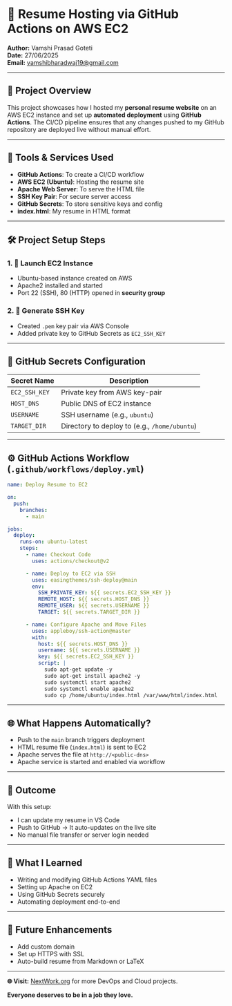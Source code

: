 
# 🚀 Resume Hosting via GitHub Actions on AWS EC2  
**Author:** Vamshi Prasad Goteti  
**Date:** 27/06/2025  
**Email:** vamshibharadwaj19@gmail.com  

---

## 📘 Project Overview  
This project showcases how I hosted my **personal resume website** on an AWS EC2 instance and set up **automated deployment** using **GitHub Actions**. The CI/CD pipeline ensures that any changes pushed to my GitHub repository are deployed live without manual effort.

---

## 🧰 Tools & Services Used  
- **GitHub Actions**: To create a CI/CD workflow  
- **AWS EC2 (Ubuntu)**: Hosting the resume site  
- **Apache Web Server**: To serve the HTML file  
- **SSH Key Pair**: For secure server access  
- **GitHub Secrets**: To store sensitive keys and config  
- **index.html**: My resume in HTML format  

---

## 🛠️ Project Setup Steps

### 1. 🚀 Launch EC2 Instance  
- Ubuntu-based instance created on AWS  
- Apache2 installed and started  
- Port 22 (SSH), 80 (HTTP) opened in **security group**

### 2. 🔐 Generate SSH Key  
- Created `.pem` key pair via AWS Console  
- Added private key to GitHub Secrets as `EC2_SSH_KEY`  

---

## 🧩 GitHub Secrets Configuration  

| Secret Name       | Description                          |
|-------------------|--------------------------------------|
| `EC2_SSH_KEY`     | Private key from AWS key-pair        |
| `HOST_DNS`        | Public DNS of EC2 instance           |
| `USERNAME`        | SSH username (e.g., `ubuntu`)        |
| `TARGET_DIR`      | Directory to deploy to (e.g., `/home/ubuntu`) |

---

## ⚙️ GitHub Actions Workflow (`.github/workflows/deploy.yml`)

```yaml
name: Deploy Resume to EC2

on:
  push:
    branches:
      - main

jobs:
  deploy:
    runs-on: ubuntu-latest
    steps:
      - name: Checkout Code
        uses: actions/checkout@v2

      - name: Deploy to EC2 via SSH
        uses: easingthemes/ssh-deploy@main
        env:
          SSH_PRIVATE_KEY: ${{ secrets.EC2_SSH_KEY }}
          REMOTE_HOST: ${{ secrets.HOST_DNS }}
          REMOTE_USER: ${{ secrets.USERNAME }}
          TARGET: ${{ secrets.TARGET_DIR }}

      - name: Configure Apache and Move Files
        uses: appleboy/ssh-action@master
        with:
          host: ${{ secrets.HOST_DNS }}
          username: ${{ secrets.USERNAME }}
          key: ${{ secrets.EC2_SSH_KEY }}
          script: |
            sudo apt-get update -y
            sudo apt-get install apache2 -y
            sudo systemctl start apache2
            sudo systemctl enable apache2
            sudo cp /home/ubuntu/index.html /var/www/html/index.html
```

---

## 🌐 What Happens Automatically?

- Push to the `main` branch triggers deployment  
- HTML resume file (`index.html`) is sent to EC2  
- Apache serves the file at `http://<public-dns>`  
- Apache service is started and enabled via workflow  

---

## 🎯 Outcome

With this setup:
- I can update my resume in VS Code  
- Push to GitHub → It auto-updates on the live site  
- No manual file transfer or server login needed  

---

## 🧠 What I Learned

- Writing and modifying GitHub Actions YAML files  
- Setting up Apache on EC2  
- Using GitHub Secrets securely  
- Automating deployment end-to-end  

---

## 🔗 Future Enhancements

- Add custom domain  
- Set up HTTPS with SSL  
- Auto-build resume from Markdown or LaTeX  

---

**🌐 Visit:** [NextWork.org](https://nextwork.org) for more DevOps and Cloud projects.  

**Everyone deserves to be in a job they love.**
